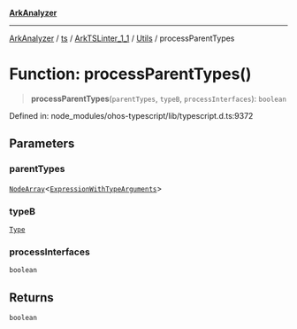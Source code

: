 [**ArkAnalyzer**](../../../../../../../../README.md)

***

[ArkAnalyzer](../../../../../../../../globals.md) / [ts](../../../../../README.md) / [ArkTSLinter\_1\_1](../../../README.md) / [Utils](../README.md) / processParentTypes

# Function: processParentTypes()

> **processParentTypes**(`parentTypes`, `typeB`, `processInterfaces`): `boolean`

Defined in: node\_modules/ohos-typescript/lib/typescript.d.ts:9372

## Parameters

### parentTypes

[`NodeArray`](../../../../../interfaces/NodeArray.md)\<[`ExpressionWithTypeArguments`](../../../../../interfaces/ExpressionWithTypeArguments.md)\>

### typeB

[`Type`](../../../../../interfaces/Type.md)

### processInterfaces

`boolean`

## Returns

`boolean`
